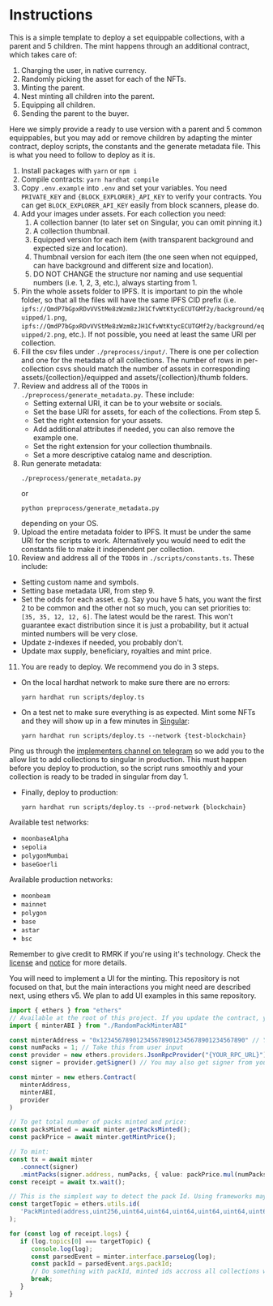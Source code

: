# Instructions

This is a simple template to deploy a set equippable collections, with a parent and 5 children. The mint happens through an additional contract, which takes care of:
1. Charging the user, in native currency.
2. Randomly picking the asset for each of the NFTs.
3. Minting the parent.
4. Nest minting all children into the parent.
5. Equipping all children.
6. Sending the parent to the buyer.

Here we simply provide a ready to use version with a parent and 5 common equippables, but you may add or remove children by adapting the minter contract, deploy scripts, the constants and the generate metadata file. This is what you need to follow to deploy as it is.

1. Install packages with `yarn` or `npm i`
2. Compile contracts: `yarn hardhat compile`
3. Copy `.env.example` into `.env` and set your variables. You need `PRIVATE_KEY` and `{BLOCK_EXPLORER}_API_KEY` to verify your contracts. You can get `BLOCK_EXPLORER_API_KEY` easily from block scanners, please do.
4. Add your images under assets. For each collection you need:
   1. A collection banner (to later set on Singular, you can omit pinning it.)
   2. A collection thumbnail.
   3. Equipped version for each item (with transparent background and expected size and location).
   4. Thumbnail version for each item (the one seen when not equipped, can have background and different size and location).
   5. DO NOT CHANGE the structure nor naming and use sequential numbers (i.e. 1, 2, 3, etc.), always starting from 1.
5. Pin the whole assets folder to IPFS. It is important to pin the whole folder, so that all the files will have the same IPFS CID prefix (i.e. `ipfs://QmdP7bGpxRDvVVStMe8zWzm8zJH1CfvWtKtycECUTGMf2y/background/equipped/1.png`, `ipfs://QmdP7bGpxRDvVVStMe8zWzm8zJH1CfvWtKtycECUTGMf2y/background/equipped/2.png`, etc.). If not possible, you need at least the same URI per collection.
6. Fill the csv files under `./preprocess/input/`. There is one per collection and one for the metadata of all collections. The number of rows in per-collection csvs should match the number of assets in corresponding assets/{collection}/equipped and assets/{collection}/thumb folders.
7. Review and address all of the `TODO`s in `./preprocess/generate_metadata.py`. These include:
   * Setting external URI, it can be to your website or socials.
   * Set the base URI for assets, for each of the collections. From step 5.
   * Set the right extension for your assets.
   * Add additional attributes if needed, you can also remove the example one.
   * Set the right extension for your collection thumbnails.
   * Set a more descriptive catalog name and description.
8. Run generate metadata:
   ```
   ./preprocess/generate_metadata.py
   ```
    or
   ```
   python preprocess/generate_metadata.py
   ```
   depending on your OS.
9. Upload the entire metadata folder to IPFS. It must be under the same URI for the scripts to work. Alternatively you would need to edit the constants file to make it independent per collection.
10. Review and address all of the `TODO`s in `./scripts/constants.ts`. These include:
   * Setting custom name and symbols.
   * Setting base metadata URI, from step 9.
   * Set the odds for each asset. e.g. Say you have 5 hats, you want the first 2 to be common and the other not so much, you can set priorities to: `[35, 35, 12, 12, 6]`. The latest would be the rarest.  This won't guarantee exact distribution since it is just a probability, but it actual minted numbers will be very close.
   * Update z-indexes if needed, you probably don't.
   * Update max supply, beneficiary, royalties and mint price.
11. You are ready to deploy. We recommend you do in 3 steps.
   * On the local hardhat network to make sure there are no errors:
      ```
      yarn hardhat run scripts/deploy.ts
      ```
   * On a test net to make sure everything is as expected. Mint some NFTs and they will show up in a few minutes in [Singular](https://dev.singular.app/):
      ```
      yarn hardhat run scripts/deploy.ts --network {test-blockchain}
      ```
   Ping us through the [implementers channel on telegram](https://t.me/rmrkimpl) so we add you to the allow list to add collections to singular in production. This must happen before you deploy to production, so the script runs smoothly and your collection is ready to be traded in singular from day 1.
   * Finally, deploy to production:
      ```
      yarn hardhat run scripts/deploy.ts --prod-network {blockchain}
      ```

Available test networks:
* `moonbaseAlpha`
* `sepolia`
* `polygonMumbai`
* `baseGoerli`

Available production networks:
* `moonbeam`
* `mainnet`
* `polygon`
* `base`
* `astar`
* `bsc`
      

Remember to give credit to RMRK if you're using it's technology. Check the [license](LICENSE.md) and [notice](NOTICE.md) for more details.

You will need to implement a UI for the minting. This repository is not focused on that, but the main interactions you might need are described next, using ethers v5. We plan to add UI examples in this same repository.

```typescript
import { ethers } from "ethers"
// Available at the root of this project. If you update the contract, you can get it after compiling at `./artifacts/contracts/RandomPackMinter.sol/RandomPackMinter.json`  At the `abi` property:
import { minterABI } from "./RandomPackMinterABI"

const minterAddress = "0x1234567890123456789012345678901234567890" // You get this from the deploy script
const numPacks = 1; // Take this from user input
const provider = new ethers.providers.JsonRpcProvider("{YOUR_RPC_URL}") // You may also get provider from your framework, or user's wallet
const signer = provider.getSigner() // You may also get signer from your framework, or user's wallet

const minter = new ethers.Contract(
   minterAddress,
   minterABI, 
   provider
)

// To get total number of packs minted and price:
const packsMinted = await minter.getPacksMinted();
const packPrice = await minter.getMintPrice();

// To mint:
const tx = await minter
   .connect(signer)
   .mintPacks(signer.address, numPacks, { value: packPrice.mul(numPacks) })
const receipt = await tx.wait();

// This is the simplest way to detect the pack Id. Using frameworks may give you a more convenient way to do it.
const targetTopic = ethers.utils.id(
   'PackMinted(address,uint256,uint64,uint64,uint64,uint64,uint64,uint64)',
);

for (const log of receipt.logs) {
   if (log.topics[0] === targetTopic) {
      console.log(log);
      const parsedEvent = minter.interface.parseLog(log);
      const packId = parsedEvent.args.packId;
      // Do something with packId, minted ids accross all collections will match thisId
      break;
   }
}

```
